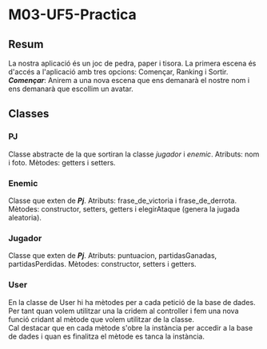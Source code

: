 # M03-UF5-Practica
## Resum
La nostra aplicació és un joc de pedra, paper i tisora.
La primera escena és d'accés a l'aplicació amb tres opcions: Començar, Ranking i Sortir.
**_Començar_**: Anirem a una nova escena que ens demanarà el nostre nom i ens demanarà que escollim un avatar.
## Classes
### PJ
Classe abstracte de la que sortiran la classe *jugador* i *enemic*.
Atributs: nom i foto.
Mètodes: getters i setters.
### Enemic
Classe que exten de **_Pj_**.
Atributs: frase_de_victoria i frase_de_derrota.
Mètodes: constructor, setters, getters i elegirAtaque (genera la jugada aleatoria).
### Jugador
Classe que exten de **_Pj_**.
Atributs: puntuacion, partidasGanadas, partidasPerdidas.
Mètodes: constructor, setters i getters.
### User
En la classe de User hi ha mètodes per a cada petició de la base de dades.<br>
Per tant quan volem utilitzar una la cridem al controller i fem una nova funció cridant al mètode que volem utilitzar de la classe.<br>
Cal destacar que en cada mètode s'obre la instància per accedir a la base de dades i quan es finalitza el mètode es tanca la instància.<br>

